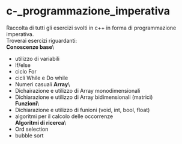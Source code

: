 # c-_programmazione_imperativa
Raccolta di tutti gli esercizi svolti in c++ in forma di programmazione imperativa.\
Troverai esercizi riguardanti:\
**Conoscenze base**\
- utilizzo di variabili
- If/else
- ciclo For
- cicli While e Do while
- Numeri casuali
**Array**\
- Dichairazione e utilizzo di Array monodimensionali
- Dichiarazione e utilizzo di Array bidimensionali (matrici)\
**Funzioni**\
- Dichiarazione e utilizzo di funioni (void, int, bool, float)
- algoritmi per il calcolo delle occorrenze\
**Algoritmi di ricerca**\
- Ord selection
- bubble sort


